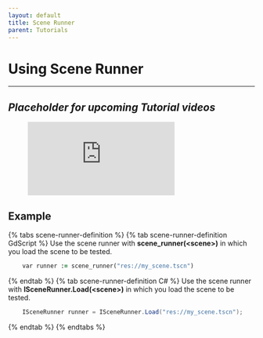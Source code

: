 ```yaml
---
layout: default
title: Scene Runner
parent: Tutorials
---
```


# Using Scene Runner
---

## ***Placeholder for upcoming Tutorial videos***
<figure class="video_container">
  <iframe src="https://www.youtube.com/embed/dy59OLSecrI" frameborder="0" allowfullscreen="true"> </iframe>
</figure>

## Example

{% tabs scene-runner-definition %}
{% tab scene-runner-definition GdScript %}
Use the scene runner with **scene_runner(\<scene\>)** in which you load the scene to be tested.
```ruby
    var runner := scene_runner("res://my_scene.tscn")
```
{% endtab %}
{% tab scene-runner-definition C# %}
Use the scene runner with **ISceneRunner.Load(\<scene\>)** in which you load the scene to be tested.
```cs
    ISceneRunner runner = ISceneRunner.Load("res://my_scene.tscn");
```
{% endtab %}
{% endtabs %}